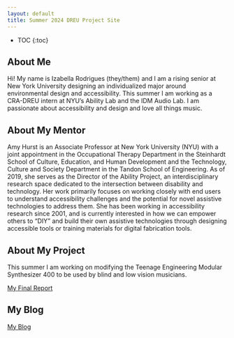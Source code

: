 ```yaml
---
layout: default
title: Summer 2024 DREU Project Site
---
```


* TOC
{:toc}

## About Me

Hi! My name is Izabella Rodrigues (they/them) and I am a rising senior at New York University designing an individualized major around environmental design and accessibility. This summer I am working as a CRA-DREU intern at NYU’s Ability Lab and the IDM Audio Lab. I am passionate about accessibility and design and love all things music. 

## About My Mentor

Amy Hurst is an Associate Professor at New York University (NYU) with a joint appointment in the Occupational Therapy Department in the Steinhardt School of Culture, Education, and Human Development and the Technology, Culture and Society Department in the Tandon School of Engineering. As of 2019, she serves as the Director of the Ability Project, an interdisciplinary research space dedicated to the intersection between disability and technology. Her work primarily focuses on working closely with end users to understand accessibility challenges and the potential for novel assistive technologies to address them. She has been working in accessibility research since 2001, and is currently interested in how we can empower others to “DIY” and build their own assistive technologies through designing accessible tools or training materials for digital fabrication tools.

## About My Project

This summer I am working on modifying the Teenage Engineering Modular Synthesizer 400 to be used by blind and low vision musicians. 

[My Final Report](files/finalreport.pdf)

## My Blog

[My Blog](blog.html)
